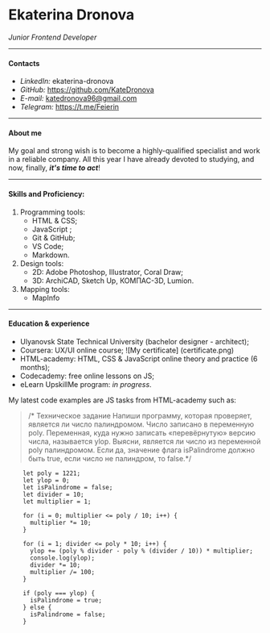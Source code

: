 # Ekaterina Dronova

*Junior Frontend Developer*

---

#### Contacts

- *LinkedIn:* ekaterina-dronova
- *GitHub:* https://github.com/KateDronova
- *E-mail:* katedronova96@gmail.com
- *Telegram:* https://t.me/Feierin

---

#### About me

My goal and strong wish is to become a highly-qualified specialist and work in a reliable company.
All this year I have already devoted to studying, and now, finally, ***it's time to act***!

---

#### Skills and Proficiency:

1. Programming tools:
    - HTML & CSS;
    - JavaScript ;
    - Git & GitHub;
    - VS Code;
    - Markdown.
2. Design tools:
    - 2D: Adobe Photoshop, Illustrator, Coral Draw;
    - 3D: ArchiCAD, Sketch Up, КОМПАС-3D, Lumion.
3. Mapping tools:
    - MapInfo

---

#### Education & experience 

- Ulyanovsk State Technical University (bachelor designer - architect);
- Coursera: UX/UI online course;
![My certificate] (certificate.png)
- HTML-academy: HTML, CSS & JavaScript online theory and practice (6 months);
- Codecademy: free online lessons on JS;
- eLearn UpskillMe program: *in progress*.

My latest code examples are JS tasks from HTML-academy such as:
> /* Техническое задание
> Напиши программу, которая проверяет, является ли число палиндромом. 
> Число записано в переменную poly.
> Переменная, куда нужно записать «перевёрнутую» версию числа, называется ylop.
> Выясни, является ли число из переменной poly палиндромом. Если да, значение флага isPalindrome должно быть true, если число не палиндром, то false.*/

        let poly = 1221;
        let ylop = 0;
        let isPalindrome = false;
        let divider = 10;
        let multiplier = 1;

        for (i = 0; multiplier <= poly / 10; i++) {
          multiplier *= 10;
        }

        for (i = 1; divider <= poly * 10; i++) {
          ylop += (poly % divider - poly % (divider / 10)) * multiplier; 
          console.log(ylop); 
          divider *= 10;
          multiplier /= 100;
        }

        if (poly === ylop) {
          isPalindrome = true;
        } else {
          isPalindrome = false;
        }